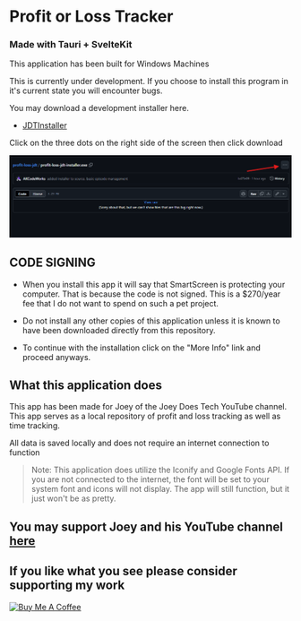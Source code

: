# Profit or Loss Tracker

### Made with Tauri + SvelteKit

This application has been built for Windows Machines

This is currently under development. If you choose to install this program in it's current state you will encounter bugs.

You may download a development installer here.

- [JDTInstaller](profit-loss-jdt-installer.exe)

Click on the three dots on the right side of the screen then click download

![installer](installscreen.png)

## CODE SIGNING

- When you install this app it will say that SmartScreen is protecting your computer. That is because the code is not signed. This is a $270/year fee that I do not want to spend on such a pet project.

- Do not install any other copies of this application unless it is known to have been downloaded directly from this repository.

- To continue with the installation click on the "More Info" link and proceed anyways.

## What this application does

This app has been made for Joey of the Joey Does Tech YouTube channel. This app serves as a local repository of profit and loss tracking as well as time tracking.

All data is saved locally and does not require an internet connection to function

> Note: This application does utilize the Iconify and Google Fonts API. If you are not connected to the internet, the font will be set to your system font and icons will not display. The app will still function, but it just won't be as pretty.

## You may support Joey and his YouTube channel [here](https://www.youtube.com/c/JoeyDoesTech)

## If you like what you see please consider supporting my work

<a href="buymeacoffee.com/akcoding916" target="_blank"><img src="https://cdn.buymeacoffee.com/buttons/default-yellow.png" alt="Buy Me A Coffee" height="41" width="174"></a>

